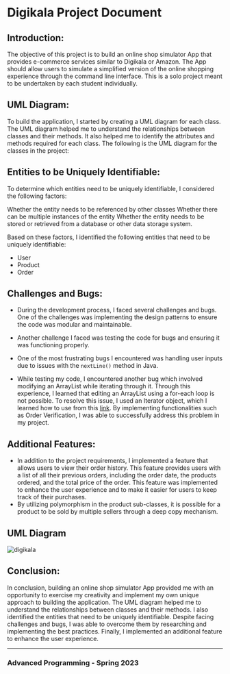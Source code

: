 # Digikala Project Document

## Introduction:

The objective of this project is to build an online shop simulator App that provides e-commerce services similar to Digikala or Amazon. The App should allow users to simulate a simplified version of the online shopping experience through the command line interface. This is a solo project meant to be undertaken by each student individually.

## UML Diagram:
To build the application, I started by creating a UML diagram for each class. The UML diagram helped me to understand the relationships between classes and their methods. It also helped me to identify the attributes and methods required for each class. The following is the UML diagram for the classes in the project:

## Entities to be Uniquely Identifiable:
To determine which entities need to be uniquely identifiable, I considered the following factors:

Whether the entity needs to be referenced by other classes
Whether there can be multiple instances of the entity
Whether the entity needs to be stored or retrieved from a database or other data storage system.

Based on these factors, I identified the following entities that need to be uniquely identifiable:

- User
- Product
- Order

## Challenges and Bugs:
- During the development process, I faced several challenges and bugs. One of the challenges was implementing the design patterns to ensure the code was modular and maintainable.
- Another challenge I faced was testing the code for bugs and ensuring it was functioning properly.
- One of the most frustrating bugs I encountered was handling user inputs due to issues with the `nextLine()` method in Java.

- While testing my code, I encountered another bug which involved modifying an ArrayList while iterating through it. Through this experience, I learned that editing an ArrayList using a for-each loop is not possible. To resolve this issue, I used an Iterator object, which I learned how to use from this [link](https://www.w3schools.com/java/java_iterator.asp). By implementing functionalities such as Order Verification, I was able to successfully address this problem in my project.

## Additional Features:
- In addition to the project requirements, I implemented a feature that allows users to view their order history. This feature provides users with a list of all their previous orders, including the order date, the products ordered, and the total price of the order. This feature was implemented to enhance the user experience and to make it easier for users to keep track of their purchases.
- By utilizing polymorphism in the product sub-classes, it is possible for a product to be sold by multiple sellers through a deep copy mechanism.

## UML Diagram

![digikala](https://user-images.githubusercontent.com/118434072/230642341-d2dfa6fc-1d02-459d-810b-bb150f67fb9b.png)

## Conclusion:

In conclusion, building an online shop simulator App provided me with an opportunity to exercise my creativity and implement my own unique approach to building the application. The UML diagram helped me to understand the relationships between classes and their methods. I also identified the entities that need to be uniquely identifiable. Despite facing challenges and bugs, I was able to overcome them by researching and implementing the best practices. Finally, I implemented an additional feature to enhance the user experience.

---

### Advanced Programming - Spring 2023
